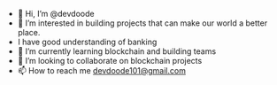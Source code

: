 - 👋 Hi, I’m @devdoode
- 👀 I’m interested in building projects that can make our world a better place.
- I have good understanding of banking
- 🌱 I’m currently learning blockchain and building teams
- 💞️ I’m looking to collaborate on blockchain projects
- 📫 How to reach me devdoode101@gmail.com

<!---
devdoode/devdoode is a ✨ special ✨ repository because its `README.md` (this file) appears on your GitHub profile.
You can click the Preview link to take a look at your changes.
--->

